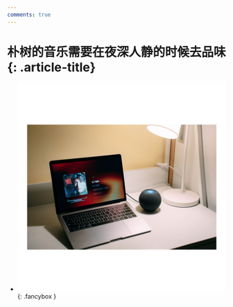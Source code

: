 ```yaml
---
comments: true
---
```


# 朴树的音乐需要在夜深人静的时候去品味 {: .article-title}

<div class="grid cards" markdown>

- [![Image 3](2da64129-f62c-4a90-9df2-35959c7cd5d9.jpg)](2da64129-f62c-4a90-9df2-35959c7cd5d9.jpg){: .fancybox }


</div>